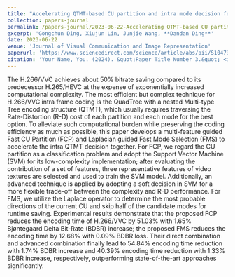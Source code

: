 ```yaml
---
title: "Accelerating QTMT-based CU partition and intra mode decision for versatile video coding"
collection: papers-journal
permalink: /papers-journal/2023-06-22-Accelerating QTMT-based CU partition and intra mode decision for versatile video coding
excerpt: 'Gongchun Ding, Xiujun Lin, Junjie Wang, **Dandan Ding**'
date: 2023-06-22
venue: 'Journal of Visual Communication and Image Representation'
paperurl: 'https://www.sciencedirect.com/science/article/abs/pii/S1047320323000822'
citation: 'Your Name, You. (2024). &quot;Paper Title Number 3.&quot; <i>GitHub Journal of Bugs</i>. 1(3).'
---
```


The H.266/VVC achieves about 50% bitrate saving compared to its predecessor H.265/HEVC at the expense of exponentially increased computational complexity. The most efficient but complex technique for H.266/VVC intra frame coding is the QuadTree with a nested Multi-type Tree encoding structure (QTMT), which usually requires traversing the Rate-Distortion (R-D) cost of each partition and each mode for the best option. To alleviate such computational burden while preserving the coding efficiency as much as possible, this paper develops a multi-feature guided Fast CU Partition (FCP) and Laplacian guided Fast Mode Selection (FMS) to accelerate the intra QTMT decision together. For FCP, we regard the CU partition as a classification problem and adopt the Support Vector Machine (SVM) for its low-complexity implementation; after evaluating the contribution of a set of features, three representative features of video textures are selected and used to train the SVM model. Additionally, an advanced technique is applied by adopting a soft decision in SVM for a more flexible trade-off between the complexity and R-D performance. For FMS, we utilize the Laplace operator to determine the most probable directions of the current CU and skip half of the candidate modes for runtime saving. Experimental results demonstrate that the proposed FCP reduces the encoding time of H.266/VVC by 51.03% with 1.65% Bjøntegaard Delta Bit-Rate (BDBR) increase; the proposed FMS reduces the encoding time by 12.68% with 0.09% BDBR loss. Their direct combination and advanced combination finally lead to 54.84% encoding time reduction with 1.74% BDBR increase and 40.39% encoding time reduction with 1.33% BDBR increase, respectively, outperforming state-of-the-art approaches significantly.
